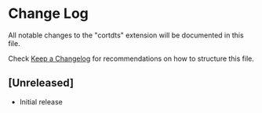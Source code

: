 # Change Log
All notable changes to the "cortdts" extension will be documented in this file.

Check [Keep a Changelog](http://keepachangelog.com/) for recommendations on how to structure this file.

## [Unreleased]
- Initial release